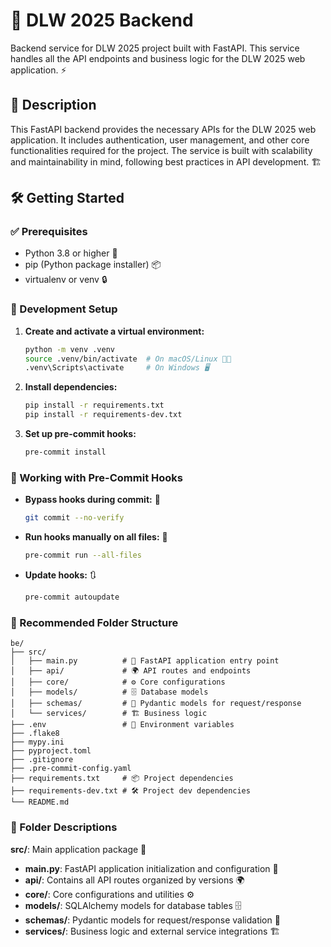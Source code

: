 # 🚀 DLW 2025 Backend

Backend service for DLW 2025 project built with FastAPI. This service handles all the API endpoints and business logic for the DLW 2025 web application. ⚡

## 📖 Description

This FastAPI backend provides the necessary APIs for the DLW 2025 web application. It includes authentication, user management, and other core functionalities required for the project. The service is built with scalability and maintainability in mind, following best practices in API development. 🏗️

## 🛠️ Getting Started

### ✅ Prerequisites

-   Python 3.8 or higher 🐍
-   pip (Python package installer) 📦
-   virtualenv or venv 🔒

### 🔧 Development Setup

1. **Create and activate a virtual environment:**

    ```sh
    python -m venv .venv
    source .venv/bin/activate  # On macOS/Linux 🍏🐧
    .venv\Scripts\activate     # On Windows 🖥️
    ```

2. **Install dependencies:**

    ```sh
    pip install -r requirements.txt
    pip install -r requirements-dev.txt
    ```

3. **Set up pre-commit hooks:**
    ```sh
    pre-commit install
    ```

### 🎯 Working with Pre-Commit Hooks

-   **Bypass hooks during commit:** 🚨

    ```sh
    git commit --no-verify
    ```

-   **Run hooks manually on all files:** 🔄

    ```sh
    pre-commit run --all-files
    ```

-   **Update hooks:** 🔃
    ```sh
    pre-commit autoupdate
    ```

### 📂 Recommended Folder Structure

```
be/
├── src/
│   ├── main.py          # 🚀 FastAPI application entry point
│   ├── api/             # 🌍 API routes and endpoints
│   ├── core/            # ⚙️ Core configurations
│   ├── models/          # 🗄️ Database models
│   ├── schemas/         # 📜 Pydantic models for request/response
│   └── services/        # 🏗️ Business logic
├── .env                 # 🔑 Environment variables
├── .flake8
├── mypy.ini
├── pyproject.toml
├── .gitignore
├── .pre-commit-config.yaml
├── requirements.txt     # 📦 Project dependencies
├── requirements-dev.txt # 🛠️ Project dev dependencies
└── README.md
```

### 📌 Folder Descriptions

**src/**: Main application package 📁

-   **main.py**: FastAPI application initialization and configuration 🚀
-   **api/**: Contains all API routes organized by versions 🌍
-   **core/**: Core configurations and utilities ⚙️
-   **models/**: SQLAlchemy models for database tables 🗄️
-   **schemas/**: Pydantic models for request/response validation 📜
-   **services/**: Business logic and external service integrations 🏗️
